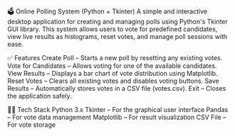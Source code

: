 🗳️ Online Polling System (Python + Tkinter)
A simple and interactive desktop application for creating and managing polls using Python's Tkinter GUI library. This system allows users to vote for predefined candidates, view live results as histograms, reset votes, and manage poll sessions with ease.

✅ Features
 Create Poll – Starts a new poll by resetting any existing votes.
 Vote for Candidates – Allows voting for one of the available candidates.
 View Results – Displays a bar chart of vote distribution using Matplotlib.
 Reset Votes – Clears all existing votes and disables voting buttons.
 Save Results – Automatically stores votes in a CSV file (votes.csv).
 Exit – Closes the application safely.

👨‍💻 Tech Stack
Python 3.x
Tkinter – For the graphical user interface
Pandas – For vote data management
Matplotlib – For result visualization
CSV File – For vote storage
